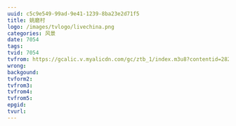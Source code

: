```yaml
---
uuid: c5c9e549-99ad-9e41-1239-8ba23e2d71f5
title: 姚磨村
logo: /images/tvlogo/livechina.png
categories: 风景
date: 7054
tags:
tvid: 7054
tvfrom: https://gcalic.v.myalicdn.com/gc/ztb_1/index.m3u8?contentid=2820180516001
wrong:
backgound:
tvform2:
tvfrom3:
tvfrom4:
tvfrom5:
epgid:
tvurl:
---
```

